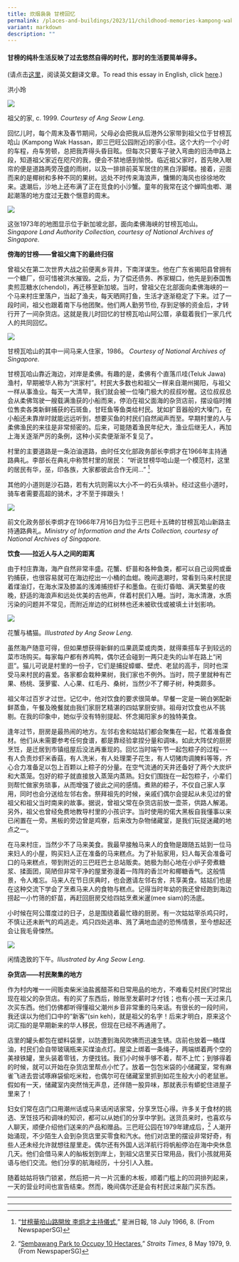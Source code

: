 ```yaml
---
title: 炊烟袅袅 甘榜回忆
permalink: /places-and-buildings/2023/11/childhood-memories-kampong-wak-hassan-chinese/
variant: markdown
description: ""
---
```

####  甘榜的纯朴生活反映了过去悠然自得的时代，那时的生活要简单得多。<br>
(请点击[这里](https://biblioasia.nlb.gov.sg/places-and-buildings/2023/11/childhood-memories-kampong-wak-hassan/)，阅读英文翻译文章。To read this essay in English, click [here](https://biblioasia.nlb.gov.sg/places-and-buildings/2023/11/childhood-memories-kampong-wak-hassan/).)

洪小玲

![](/images/Online%20Only%20Articles/A%20Slice%20of%20Kampong%20Life/grandfather_house.png)
<div style="background-color: white;">祖父的家, c. 1999. <i>Courtesy of Ang Seow Leng.</i></div>

回忆儿时，每个周末及春节期间，父母必会把我从后港外公家带到祖父位于甘榜瓦哈山 (Kampong Wak Hassan，即三巴旺公园附近)的家小住。这个大约一个小时的车程，舟车劳顿，总把我弄得头昏目眩。但每次只要车子驶入弯曲的旧汤申路上段，知道祖父家近在咫尺的我，便会不禁地感到愉悦。临近祖父家时，首先映入眼帘的便是道路两旁茂盛的雨树，以及一排排前英军居住的黑白浮脚楼。接着，迎面而来的是椰树和多种不同的果树。远处不时传来海浪声，慵懒的海风也徐徐地吹来。退潮后，沙地上还布满了正在觅食的小沙蟹。童年的我常在这个蝉鸣虫喞、潮起潮落的地方度过无数个惬意的周末。

![](/images/Online%20Only%20Articles/A%20Slice%20of%20Kampong%20Life/kampong_wak_hassan_map.png)
<div style="background-color: white;"> 这张1973年的地图显示位于新加坡北部，面向柔佛海峡的甘榜瓦哈山。<i>Singapore Land Authority Collection, courtesy of National Archives of Singapore.</i></div>

**傍海的甘榜——曾祖父南下的最终归宿**

曾祖父在第二次世界大战之前便离乡背井，下南洋谋生。他在广东省揭阳县曾拥有一个糖厂，但可惜被洪水摧毁。之后，为了偿还债务、养家糊口，他先是到泰国售卖煎蕊糖水(chendol)，再迁移至新加坡。当时，曾祖父在北部面向柔佛海峡的一个马来村庄里落户，当起了渔夫，每天晒网打鱼，生活才逐渐稳定了下来。过了一段时间，祖父也跟着南下与他团聚。他们两人勤劳节俭, 存到足够的资金后，才转行开了一间杂货店。这就是我儿时回忆的甘榜瓦哈山阿公厝，承载着我们一家几代人的共同回忆。

![](/images/Online%20Only%20Articles/A%20Slice%20of%20Kampong%20Life/malay_attap_house.png)
<div style="background-color: white;">甘榜瓦哈山的其中一间马来人住家，1986。 <i>Courtesy of National Archives of Singapore.</i></div>

甘榜瓦哈山靠近海边，对岸是柔佛。有趣的是，柔佛有个直落爪哇(Teluk Jawa)渔村，早期被华人称为“洪家村”。村民大多数也和祖父一样来自潮州揭阳，与祖父一样从事渔业。每天一大清早，我们就会被一位嗓门极大的叔叔吵醒。这位叔叔总会从柔佛驾驶一艘载满渔获的小船而来，停泊在祖父面海的杂货店前，摆设临时摊位售卖各类新鲜捕获的石斑鱼，甘旺鱼等鱼类给村民。犹如扩音器般的大嗓门，在小船还未靠岸时就能远远听到，想要买鱼的村民们自然闻声而至。早期村里的人与柔佛渔民的来往是非常频密的。后来，可能随着渔民年纪大，渔业后继无人，再加上海关逐渐严厉的条例，这种小买卖便渐渐不复见了。

村里的主要道路是一条泊油道路，由时任文化部政务部长李炯才在1966年主持通路典礼。李部长在典礼中称赞村里的居民： “听说甘榜华哈山是一个模范村，这里的居民有华，巫，印各族，大家都彼此合作无间…” [^1]  

其他的小道则是沙石路，若有大坑则需以大小不一的石头填补。经过这些小道时，骑车者需要高超的骑术，才不至于摔跟头！

![](/images/Online%20Only%20Articles/A%20Slice%20of%20Kampong%20Life/minister_of_state.png)
<div style="background-color: white;">前文化政务部长李炯才在1966年7月16日为位于三巴旺十五碑的甘榜瓦哈山新路主持通路典礼。<i>Ministry of Information and the Arts Collection, courtesy of National Archives of Singapore.</i></div>

**饮食——拉近人与人之间的距离**

由于村庄靠海，海产自然非常丰盛。花蟹、虾苗和各种鱼类，都可以自己设网或垂钓捕获，也很容易就可在海边挖出一小桶的血蚶。晚间退潮时，常看到马来村民提着煤油灯，在海水深及膝盖的浅滩捕捞虾子和墨鱼。在街灯昏暗、满天繁星的夜晚，舒适的海浪声和远处优美的吉他声，伴着村民们入睡。当时，海水清澈，水质污染的问题并不常见，而附近岸边的红树林也还未被砍伐或被填土计划影响。

![](/images/Online%20Only%20Articles/A%20Slice%20of%20Kampong%20Life/flower_crabs.png)
<div style="background-color: white;">花蟹与橘猫。<i>Illustrated by Ang Seow Leng.</i></div>

虽然海产随意可得，但如果想获得新鲜的瓜果蔬菜或肉类，就得乘搭车子到较远的菜市场购买。每家每户都有养鸡鸭，偶尔还会碰到一两只走失的山羊在路上“闲逛”。猫儿可说是村里的一份子，它们是捕捉蟑螂、壁虎、老鼠的高手，同时也深受马来村民的喜爱。各家都会栽种果树，我们家也不例外。当时，院子里就种有芒果、杨桃、菠萝蜜、人心果、红毛丹、桑树，当然少不了椰子树，种类颇多。

祖父年过百岁才过世。记忆中，他对饮食的要求很简单。早餐一定是一碗白粥配新鲜蒸鱼，午餐及晚餐就由我们家厨艺精湛的四姑掌厨安排。祖母对饮食也从不挑剔。在我的印象中，她似乎没有特别提起、怀念揭阳家乡的独特美食。

逢年过节，厨房是最热闹的地方。左邻右舍和姑姑们都会聚集在一起，忙着准备食材。他们从未需要参考任何食谱，都是靠经验拿捏分量和调味。如此大阵仗的厨房烹饪，是迁居到市镇组屋后没法再重现的。回忆当时端午节一起包粽子的过程\---有人负责炒虾米香菇，有人洗米，有人处理栗子花生，有人切猪肉调腌料等等，齐心合力准备足以包上百颗以上粽子的分量。在空气流通的天井还备好了两个大炭炉和大蒸笼。包好的粽子就直接放入蒸笼内蒸熟。妇女们围拢在一起包粽子，小辈们则帮忙做家务琐事，从而增强了彼此之间的感情。煮熟的粽子，不仅自己家人享用，同时也会分送给左邻右舍。祭拜祖先的时候，亲戚们偶尔会提起从未见过的曾祖父和祖父当时南来的故事。据说，曾祖父常在杂货店前放一壶茶，供路人解渴。另外，祖父也曾经免费地教导村里的小孩识字。当时使用的偌大黑板自我懂事以来已闲置在一旁。黑板的旁边曾是鸡寮，后来改为杂物储藏室，是我们玩捉迷藏的地点之一。

在马来村庄，当然少不了马来美食。我最早接触马来人的食物是跟随五姑到一位马来妇人的小屋，购买妇人正在准备的马来糕点。为了补贴家用，妇人每天会准备可口的马来糕点，带到附近的三巴旺巴士总站贩卖。她极为耐心地在小炉子旁煮糖浆、揉面团，简陋但非常干净的屋里弥漫着一阵阵的香兰叶和椰糖香气。这般情景，令人难忘。马来人在节日庆典时，也会邀请左邻右舍，共享美食。姑姑们也是在这种交流下学会了烹煮马来人的食物与糕点。记得当时年幼的我还曾经跑到海边捞起一小竹筛的虾苗，再赶回厨房交给四姑烹煮米暹(mee siam)的汤底。

小时候在阿公厝度过的日子，总是围绕着最忙碌的厨房。有一次姑姑宰杀鸡只时，不慎让还未断气的鸡逃走。鸡只四处逃串、溅了满地血迹的恐怖情景，至今想起还会让我毛骨悚然。

![](/images/Online%20Only%20Articles/A%20Slice%20of%20Kampong%20Life/riding_a_bike.png)
<div style="background-color: white;">闲情逸致的下午。<i>Illustrated by Ang Seow Leng.</i></div>

**杂货店——村民聚集的地方**

作为村内唯一一间贩卖柴米油盐酱醋茶和日常用品的地方，不难看见村民们时常出现在祖父的杂货店。有的买了东西后，赊账至发薪时才付钱；也有小孩一天过来几次买东西。他们仿佛都听得懂祖父潮州乡音非常重的马来话。有很长的一段时间，我还误以为他们口中的“新客”(sin keh)，就是祖父的名字！后来才明白，原来这个词汇指的是早期新来的华人移民，但现在已经不再通用了。

店里的罐头都包在塑料袋里，以防遭到海风吹拂而迅速生锈。店前也放着一桶煤油，村民们会自带玻璃瓶来买煤油点灯。屋梁上绑着一条绳子，两端绑着两个空的美禄铁罐，里头装着零钱，方便找钱。我们小时候手够不着，帮不上忙；到够得着的时候，就可以开始在杂货店里帮点小忙了。放着一包包米袋的小储藏室，常有麻雀飞进去尝试啄麻袋偷吃米粒，也偶尔可在储藏室里抓到如花生般大小的老鼠崽。假如有一天，储藏室内突然悄无声息，还伴随一股异味，那就表示有蟒蛇住进屋子里来了！

妇女们常在店门口用潮州话或马来话闲话家常，分享烹饪心得。许多关于食材的挑选、烹饪技巧和调味的知识，都可以从她们的分享中学到。送货员来时，也喜欢与人聊天，顺便介绍他们送来的产品和赠品。三巴旺公园在1979年建成后，[^2] 人潮开始涌现，不少陌生人会到杂货店里买零食和汽水。他们对店里的摆设非常好奇，有些人还未经允许就想往屋里走。偶尔还有外国人远洋航行将帆船停泊在海中央休息几天。他们会借马来人的舢板划到岸上，到祖父店里买日常用品，我们小孩就用英语与他们交流。他们分享的航海经历，十分引人入胜。

随着姑姑将铁门锁紧，然后把一片一片沉重的木板，顺着门槛上的凹洞排列起来，一天的营业时间也宣告结束。然而，晚间偶尔还是会有村民过来敲门买东西。


  

* * *



***

[^1]: “[甘榜華哈山路開放 李炯才主持儀式](http://eresources.nlb.gov.sg/newspapers/Digitised/Article/scjp19660718-1.2.35.5),” 星洲日報, 18 July 1966, 8. (From NewspaperSG)

[^2]: “[Sembawang Park to Occupy 10 Hectares](http://eresources.nlb.gov.sg/newspapers/Digitised/Article/straitstimes19790508-1.2.53),” _Straits Times_, 8 May 1979, 9. (From NewspaperSG)
